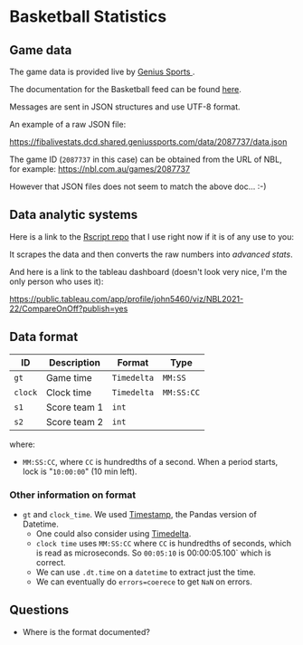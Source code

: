 # Basketball Statistics

## Game data

The game data is provided live by [Genius Sports ](https://developer.geniussports.com/).

The documentation for the Basketball feed can be found [here](https://developer.geniussports.com/livestats/tvfeed/index_basketball.html).

Messages are sent in JSON structures and use UTF-8 format.

An example of a raw JSON file:

https://fibalivestats.dcd.shared.geniussports.com/data/2087737/data.json

The game ID (`2087737` in this case) can be obtained from the URL of NBL, for example: https://nbl.com.au/games/2087737

However that JSON files does not seem to match the above doc... :-)

## Data analytic systems

Here is a link to the [Rscript repo](https://github.com/jgalowe/euRobasketAu?organization=jgalowe&organization=jgalowe) that I use right now if it is of any use to you:

It scrapes the data and then converts the raw numbers into _advanced stats_.

And here is a link to the tableau dashboard (doesn't look very nice, I'm the only person who uses it):

https://public.tableau.com/app/profile/john5460/viz/NBL2021-22/CompareOnOff?publish=yes

## Data format

| ID            | Description | Format | Type |
| -----------   | ----------- | ------ | ---- |
| `gt`          | Game time | `Timedelta`  | `MM:SS`
| `clock`       | Clock time    | `Timedelta`   | `MM:SS:CC`
| `s1`       | Score team 1 | `int`
| `s2`       | Score team 2 | `int`

where:

- `MM:SS:CC`, where `CC` is hundredths of a second. When a period starts, lock is "`10:00:00`" (10 min left).

### Other information on format

* `gt` and `clock_time`. We used [Timestamp](https://pandas.pydata.org/docs/reference/api/pandas.Timestamp.html), the Pandas version of Datetime.
  * One could also consider using [Timedelta](https://pandas.pydata.org/pandas-docs/stable/reference/api/pandas.to_timedelta.html).
  * `clock time` uses `MM:SS:CC` where `CC` is hundredths of seconds, which is read as microseconds. So `00:05:10` is 00:00:05.100` which is correct.
  * We can use `.dt.time` on a `datetime` to extract just the time.
  * We can eventually do  `errors=coerece` to get `NaN` on errors.
## Questions

- Where is the format documented?

